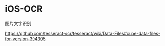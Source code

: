 # iOS-OCR
图片文字识别

https://github.com/tesseract-ocr/tesseract/wiki/Data-Files#cube-data-files-for-version-304305
